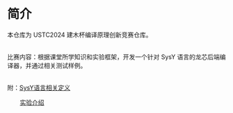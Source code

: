 # 简介

本仓库为 USTC2024 建木杯编译原理创新竞赛仓库。<br /> <br />

比赛内容：根据课堂所学知识和实验框架，开发一个针对 SysY 语言的龙芯后端编译器，并通过相关测试样例。<br /> <br />

附：[SysY语言相关定义](https://cscourse.ustc.edu.cn/vdir/Gitlab/PB21111645/compiler-test/-/blob/master/compiler-test/SysY2022%E8%AF%AD%E8%A8%80%E5%AE%9A%E4%B9%89-V1.pdf)<br />

&ensp;&ensp; &ensp;  [实验介绍](https://ustc-compiler-principles.github.io/2023/innovative-lab/)